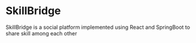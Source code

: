 # SkillBridge
SkillBridge is a social platform implemented using React and SpringBoot to share skill among each other
